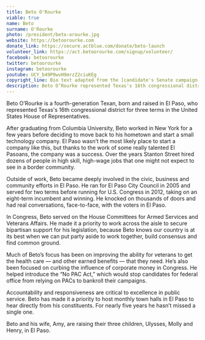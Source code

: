 ```yaml
---
title: Beto O'Rourke
viable: true
name: Beto
surname: O'Rourke
photo: /president/beto-orourke.jpg
website: https://betoorourke.com
donate_link: https://secure.actblue.com/donate/beto-launch
volunteer_link: https://act.betoorourke.com/signup/volunteer/
facebook: betoorourke
twitter: betoorourke
instagram: betoorourke
youtube: UCY_b49P0wvH9mrzZ2ciuKEg
copyright_line: Bio text adapted from the [candidate's Senate campaign website](https://web.archive.org/web/20181108061428/https://betofortexas.com/about/) and may be subject to copyright.
description: Beto O’Rourke represented Texas's 16th congressional district for three terms in the U.S. House of Representatives. He focused on curbing the influence of corporate money in Congress.
---
```

Beto O’Rourke is a fourth-generation Texan, born and raised in El Paso, who represented Texas's 16th congressional district for three terms in the United States House of Representatives. 

After graduating from Columbia University, Beto worked in New York for a few years before deciding to move back to his hometown and start a small technology company. El Paso wasn’t the most likely place to start a company like this, but thanks to the work of some really talented El Pasoans, the company was a success. Over the years Stanton Street hired dozens of people in high skill, high-wage jobs that one might not expect to see in a border community.

Outside of work, Beto became deeply involved in the civic, business and community efforts in El Paso. He ran for El Paso City Council in 2005 and served for two terms before running for U.S. Congress in 2012, taking on an eight-term incumbent and winning. He knocked on thousands of doors and had real conversations, face-to-face, with the voters in El Paso.

In Congress, Beto served on the House Committees for Armed Services and Veterans Affairs. He made it a priority to work across the aisle to secure bipartisan support for his legislation, because Beto knows our country is at its best when we can put party aside to work together, build consensus and find common ground.

Much of Beto’s focus has been on improving the ability for veterans to get the health care — and other earned benefits — that they need. He’s also been focused on curbing the influence of corporate money in Congress. He helped introduce the “No PAC Act,” which would stop candidates for federal office from relying on PACs to bankroll their campaigns.

Accountability and responsiveness are critical to excellence in public service. Beto has made it a priority to host monthly town halls in El Paso to hear directly from his constituents. For nearly five years he hasn’t missed a single one.

Beto and his wife, Amy, are raising their three children, Ulysses, Molly and Henry, in El Paso.
